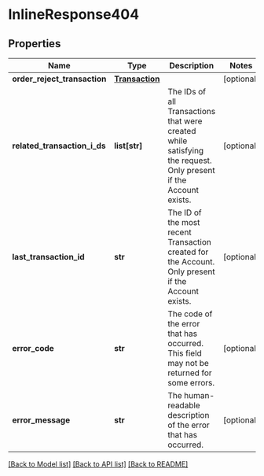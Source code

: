 # InlineResponse404

## Properties
Name | Type | Description | Notes
------------ | ------------- | ------------- | -------------
**order_reject_transaction** | [**Transaction**](Transaction.md) |  | [optional] 
**related_transaction_i_ds** | **list[str]** | The IDs of all Transactions that were created while satisfying the request. Only present if the Account exists. | [optional] 
**last_transaction_id** | **str** | The ID of the most recent Transaction created for the Account. Only present if the Account exists. | [optional] 
**error_code** | **str** | The code of the error that has occurred. This field may not be returned for some errors. | [optional] 
**error_message** | **str** | The human-readable description of the error that has occurred. | [optional] 

[[Back to Model list]](../README.md#documentation-for-models) [[Back to API list]](../README.md#documentation-for-api-endpoints) [[Back to README]](../README.md)


